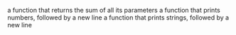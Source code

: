 a function that returns the sum of all its parameters
a function that prints numbers, followed by a new line
a function that prints strings, followed by a new line
